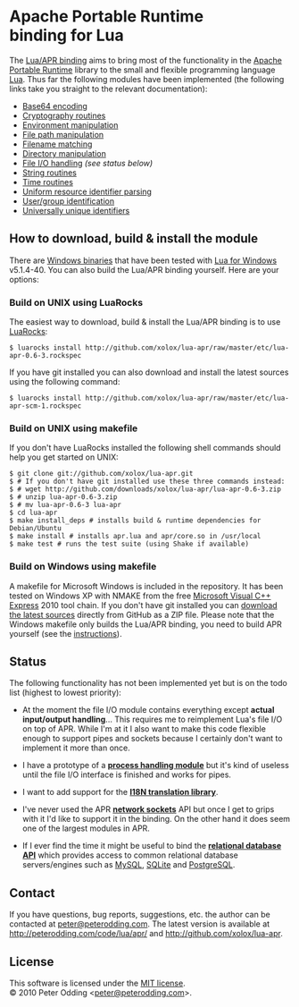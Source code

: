 # Apache Portable Runtime <br> binding for Lua

The [Lua/APR binding](http://peterodding.com/code/lua/apr/) aims to bring most of the functionality in the [Apache Portable Runtime](http://en.wikipedia.org/wiki/Apache_Portable_Runtime) library to the small and flexible programming language [Lua](http://en.wikipedia.org/wiki/Lua_%28programming_language%29). Thus far the following modules have been implemented (the following links take you straight to the relevant documentation):

 * [Base64 encoding](http://peterodding.com/code/lua/apr/docs.html#base64_encoding)
 * [Cryptography routines](http://peterodding.com/code/lua/apr/docs.html#cryptography_routines)
 * [Environment manipulation](http://peterodding.com/code/lua/apr/docs.html#environment_manipulation)
 * [File path manipulation](http://peterodding.com/code/lua/apr/docs.html#file_path_manipulation)
 * [Filename matching](http://peterodding.com/code/lua/apr/docs.html#filename_matching)
 * [Directory manipulation](http://peterodding.com/code/lua/apr/docs.html#directory_manipulation)
 * [File I/O handling](http://peterodding.com/code/lua/apr/docs.html#file_i_o_handling) *(see status below)*
 * [String routines](http://peterodding.com/code/lua/apr/docs.html#string_routines)
 * [Time routines](http://peterodding.com/code/lua/apr/docs.html#time_routines)
 * [Uniform resource identifier parsing](http://peterodding.com/code/lua/apr/docs.html#uniform_resource_identifier_parsing)
 * [User/group identification](http://peterodding.com/code/lua/apr/docs.html#user_group_identification)
 * [Universally unique identifiers](http://peterodding.com/code/lua/apr/docs.html#universally_unique_identifiers)

## How to download, build & install the module

There are [Windows binaries](http://github.com/downloads/xolox/lua-apr/lua-apr-0.6-1-win32.zip) that have been tested with [Lua for Windows](http://code.google.com/p/luaforwindows/) v5.1.4-40. You can also build the Lua/APR binding yourself. Here are your options:

### Build on UNIX using LuaRocks

The easiest way to download, build & install the Lua/APR binding is to use [LuaRocks](http://luarocks.org/):

    $ luarocks install http://github.com/xolox/lua-apr/raw/master/etc/lua-apr-0.6-3.rockspec

If you have git installed you can also download and install the latest sources using the following command:

    $ luarocks install http://github.com/xolox/lua-apr/raw/master/etc/lua-apr-scm-1.rockspec

### Build on UNIX using makefile

If you don't have LuaRocks installed the following shell commands should help you get started on UNIX:

    $ git clone git://github.com/xolox/lua-apr.git
    $ # If you don't have git installed use these three commands instead:
    $ # wget http://github.com/downloads/xolox/lua-apr/lua-apr-0.6-3.zip
    $ # unzip lua-apr-0.6-3.zip
    $ # mv lua-apr-0.6-3 lua-apr
    $ cd lua-apr
    $ make install_deps # installs build & runtime dependencies for Debian/Ubuntu
    $ make install # installs apr.lua and apr/core.so in /usr/local
    $ make test # runs the test suite (using Shake if available)

### Build on Windows using makefile

A makefile for Microsoft Windows is included in the repository. It has been tested on Windows XP with NMAKE from the free [Microsoft Visual C++ Express](http://www.microsoft.com/express/Downloads/#2010-Visual-CPP) 2010 tool chain. If you don't have git installed you can [download the latest sources](http://github.com/xolox/lua-apr/zipball/master) directly from GitHub as a ZIP file. Please note that the Windows makefile only builds the Lua/APR binding, you need to build APR yourself (see the [instructions](http://apr.apache.org/compiling_win32.html)).

## Status

The following functionality has not been implemented yet but is on the todo list (highest to lowest priority):

 * At the moment the file I/O module contains everything except **actual input/output handling**... This requires me to reimplement Lua's file I/O on top of APR. While I'm at it I also want to make this code flexible enough to support pipes and sockets because I certainly don't want to implement it more than once.

 * I have a prototype of a [**process handling module**](http://apr.apache.org/docs/apr/trunk/group__apr__thread__proc.html) but it's kind of useless until the file I/O interface is finished and works for pipes.

 * I want to add support for the [**I18N translation library**](http://apr.apache.org/docs/apr/trunk/group___a_p_r___x_l_a_t_e.html).

 * I've never used the APR [**network sockets**](http://apr.apache.org/docs/apr/trunk/group__apr__network__io.html) API but once I get to grips with it I'd like to support it in the binding. On the other hand it does seem one of the largest modules in APR.

 * If I ever find the time it might be useful to bind the [**relational database API**](http://apr.apache.org/docs/apr-util/trunk/group___a_p_r___util___d_b_d.html) which provides access to common relational database servers/engines such as [MySQL](http://en.wikipedia.org/wiki/MySQL), [SQLite](http://en.wikipedia.org/wiki/SQLite) and [PostgreSQL](http://en.wikipedia.org/wiki/PostgreSQL).

## Contact

If you have questions, bug reports, suggestions, etc. the author can be contacted at <peter@peterodding.com>. The latest version is available at <http://peterodding.com/code/lua/apr/> and <http://github.com/xolox/lua-apr>.

## License

This software is licensed under the [MIT license](http://en.wikipedia.org/wiki/MIT_License).  
© 2010 Peter Odding &lt;<peter@peterodding.com>&gt;.
